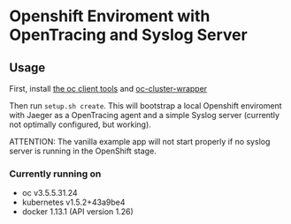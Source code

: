 # Openshift Enviroment with OpenTracing and Syslog Server

## Usage

First, install [the oc client tools](https://www.openshift.org/download.html) and 
[oc-cluster-wrapper](https://github.com/openshift-evangelists/oc-cluster-wrapper)

Then run `setup.sh create`. This will bootstrap a local Openshift enviroment with Jaeger as a OpenTracing agent 
and a simple Syslog server (currently not optimally configured, but working).

ATTENTION: The vanilla example app will not start properly if no syslog server is running in the OpenShift stage.

### Currently running on

- oc v3.5.5.31.24
- kubernetes v1.5.2+43a9be4
- docker 1.13.1 (API version 1.26)